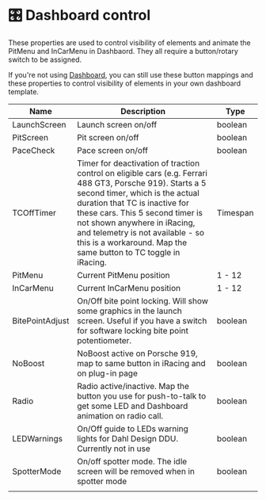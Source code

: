 # 🎛 Dashboard control

These properties are used to control visibility of elements and animate the PitMenu and InCarMenu in Dashbaord. They all require a button/rotary switch to be assigned.&#x20;

If you're not using [Dashboard](https://github.com/andreasdahl1987/DahlDesignDash), you can still use these button mappings and these properties to control visibility of elements in your own dashboard template.

| Name            | Description                                                                                                                                                                                                                                                                                                                                             | Type     |
| --------------- | ------------------------------------------------------------------------------------------------------------------------------------------------------------------------------------------------------------------------------------------------------------------------------------------------------------------------------------------------------- | -------- |
| LaunchScreen    | Launch screen on/off                                                                                                                                                                                                                                                                                                                                    | boolean  |
| PitScreen       | Pit screen on/off                                                                                                                                                                                                                                                                                                                                       | boolean  |
| PaceCheck       | Pace screen on/off                                                                                                                                                                                                                                                                                                                                      | boolean  |
| TCOffTimer      | Timer for deactivation of traction control on eligible cars (e.g. Ferrari 488 GT3, Porsche 919). Starts a 5 second timer, which is the actual duration that TC is inactive for these cars. This 5 second timer is not shown anywhere in iRacing, and telemetry is not available - so this is a workaround. Map the same button to TC toggle in iRacing. | Timespan |
| PitMenu         | Current PitMenu position                                                                                                                                                                                                                                                                                                                                | 1 - 12   |
| InCarMenu       | Current InCarMenu position                                                                                                                                                                                                                                                                                                                              | 1 - 12   |
| BitePointAdjust | On/Off bite point locking. Will show some graphics in the launch screen. Useful if you have a switch for software locking bite point potentiometer.                                                                                                                                                                                                     | boolean  |
| NoBoost         | NoBoost active on Porsche 919, map to same button in iRacing and on plug-in page                                                                                                                                                                                                                                                                        | boolean  |
| Radio           | Radio active/inactive. Map the button you use for push-to-talk to get some LED and Dashboard animation on radio call.                                                                                                                                                                                                                                   | boolean  |
| LEDWarnings     | On/Off guide to LEDs warning lights for Dahl Design DDU. Currently not in use                                                                                                                                                                                                                                                                           | boolean  |
| SpotterMode     | On/off spotter mode. The idle screen will be removed when in spotter mode                                                                                                                                                                                                                                                                               | boolean  |
|                 |                                                                                                                                                                                                                                                                                                                                                         |          |
